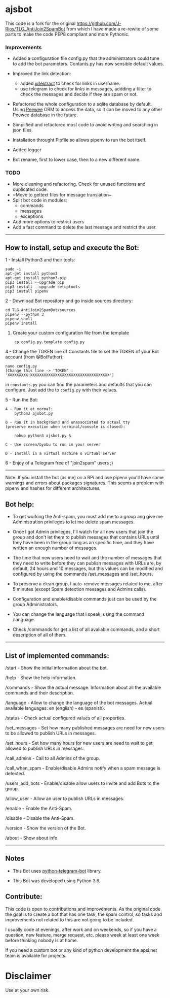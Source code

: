# ajsbot

This code is a fork for the original https://github.com/J-Rios/TLG_AntiJoin2SpamBot
from which I have made a re-rewite of some parts to make the code PEP8 compliant
and more Pythonic.

### Improvements

* Added a configuration file config.py that the administrators could tune to add the bot parameters. Contants.py has
now sensible default values.

* Improved the link detection:
	* added [urlextract](https://github.com/lipoja/URLExtract) to check for links in username.
	* use telegram to check for links in messages, addding a filter to check the messages and decide if they are spam or not.
* Refactored the whole configuration to a sqlite database by default. Using [Peewee](http://docs.peewee-orm.com/en/latest/) ORM to access the data, so it can be moved to any other Peewee database in the future.

* Simplified and refactored most code to avoid writing and searching in json files.

* Installation throught Pipfile so allows pipenv to run the bot itself.

* Added logger

* Bot rename, first to lower case, then to a new different name.

### TODO

* More cleaning and refactoring. Check for unused functions and duplicated code.
* ~Move to gettext files for message translation~
* Split bot code in modules:
	* commands
	* messages
	* exceptions
* Add more options to restrict users
* Add a fast command to delete the last message and restrict the user.





-------------------------------------------------------------------------------------------------------------------------

## How to install, setup and execute the Bot:

1 - Install Python3 and their tools:
```
sudo -i
apt-get install python3
apt-get install python3-pip
pip3 install --upgrade pip
pip3 install --upgrade setuptools
pip3 install pipenv
```

2 - Download Bot repository and go inside sources directory:
```git clone https://github.com/aaloy/TLG_AntiJoin2SpamBot
cd TLG_AntiJoin2SpamBot/sources
pipenv --python 3
pipenv shell
pipenv install
```

1. Create your custom configuration file from the template
```
	cp config.py.template config.py
```

4 - Change the TOKEN line of Constants file to set the TOKEN of your Bot account (from @BotFather):

```
nano config.py
[Change this line -> 'TOKEN' : 'XXXXXXXXX:XXXXXXXXXXXXXXXXXXXXXXXXXXXXXXXXXXX']
```

in `constants.py` you can find the parameters and defaults that you can configure. Just add the to `config.py` with their values.


5 - Run the Bot:

```
A - Run it at normal:
	python3 ajsbot.py

B - Run it in background and unassociated to actual tty
(preserve execution when terminal/console is closed):

	nohup python3 ajsbot.py &

C - Use screen/byobu to run in your server

D - Install in a virtual machine o virtual server
```

6 - Enjoy of a Telegram free of "join2spam" users ;)

-------------------------------------------------------------------------------------------------------------------------

Note: If you install the bot (as me) on a RPi and use pipenv you'll have some warnings and errors about packages signatures. This seems a problem with pipenv and hashes for different architectures.

## Bot help:

- To get working the Anti-spam, you must add me to a group ang give me Administration privileges to let me delete spam messages.

- Once I got Admin privileges, I'll watch for all new users that join the group and don't let them to publish messages that contains URLs until they have been in the group long as an specific time, and they have written an enough number of messages.

- The time that new users need to wait and the number of messages that they need to write before they can publish messages with URLs are, by default, 24 hours and 10 messages, but this values can be modified and configured by using the commands /set_messages and /set_hours.

- To preserve a clean group, I auto-remove messages related to me, after 5 minutes (except Spam detection messages and Admins calls).

- Configuration and enable/disable commands just can be used by the group Administrators.

- You can change the language that I speak, using the command /language.

- Check /commands for get a list of all avaliable commands, and a short description of all of them.

-------------------------------------------------------------------------------------------------------------------------

## List of implemented commands:

/start - Show the initial information about the bot.

/help - Show the help information.

/commands - Show the actual message. Information about all the available commands and their description.

/language - Allow to change the language of the bot messages. Actual available languages: en (english) - es (spanish).

/status - Check actual configured values of all properties.

/set_messages - Set how many published messages are need for new users to be allowed to publish URLs in messages.

/set_hours - Set how many hours for new users are need to wait to get allowed to publish URLs in messages.

/call_admins - Call to all Admins of the group.

/call_when_spam - Enable/disable Admins notify when a spam message is detected.

/users_add_bots - Enable/disable allow users to invite and add Bots to the group.

/allow_user - Allow an user to publish URLs in messages.

/enable - Enable the Anti-Spam.

/disable - Disable the Anti-Spam.

/version - Show the version of the Bot.

/about - Show about info.

-------------------------------------------------------------------------------------------------------------------------

## Notes

- This Bot uses [python-telegram-bot](https://github.com/python-telegram-bot/python-telegram-bot) library.

- This Bot was developed using Python 3.6.


## Contribute:

This code is open to contributions and improvements. As the original code the goal is to create a bot that has one task, the spam control, so tasks and improvements not related to this are not going to be included.

I usually code at evenings, after work and on weekends, so if you have a question, new feature, merge request, etc. please week at least one week before thinking nobody is at home.

If you need a custom bot or any kind of python development the apsl.net team is available for projects.

# Disclaimer

Use at your own risk.

